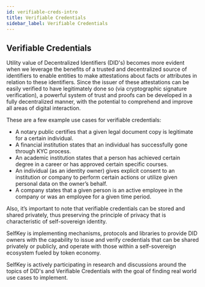 ```yaml
---
id: verifiable-creds-intro
title: Verifiable Credentials
sidebar_label: Verifiable Credentials
---
```


## Verifiable Credentials
Utility value of Decentralized Identifiers (DID's) becomes more evident when we leverage the benefits of a trusted and decentralized source of identifiers to enable entities to make attestations about facts or attributes in relation to these identifiers. Since the issuer of these attestations can be easily verified to have legitimately done so (via cryptographic signature verification), a powerful system of trust and proofs can be developed in a fully decentralized manner, with the potential to comprehend and improve all areas of digital interaction.

These are a few example use cases for verifiable credentials:

* A notary public certifies that a given legal document copy is legitimate for a certain individual.
* A financial institution states that an individual has successfully gone through KYC process.
* An academic institution states that a person has achieved certain degree in a career or has approved certain specific courses.
* An individual (as an identity owner) gives explicit consent to an institution or company to perform certain actions or utilize given personal data on the owner’s behalf.
* A company states that a given person is an active employee in the company or was an employee for a given time period.


Also, it’s important to note that verifiable credentials can be stored and shared privately, thus preserving the principle of privacy that is characteristic of self-sovereign identity.

SelfKey is implementing mechanisms, protocols and libraries to provide DID owners with the capability to issue and verify credentials that can be shared privately or publicly, and operate with those within a self-sovereign ecosystem fueled by token economy.

SelfKey is actively participating in research and discussions around the topics of DID's and Verifiable Credentials with the goal of finding real world use cases to implement.